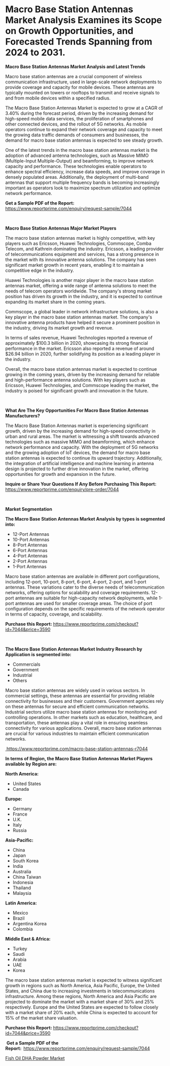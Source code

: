 <p><h1>Macro Base Station Antennas Market Analysis Examines its Scope on Growth Opportunities, and Forecasted Trends Spanning from 2024 to 2031.</h1></p><p><strong>Macro Base Station Antennas Market Analysis and Latest Trends</strong></p>
<p><p>Macro base station antennas are a crucial component of wireless communication infrastructure, used in large-scale network deployments to provide coverage and capacity for mobile devices. These antennas are typically mounted on towers or rooftops to transmit and receive signals to and from mobile devices within a specified radius. </p><p>The Macro Base Station Antennas Market is expected to grow at a CAGR of 3.40% during the forecast period, driven by the increasing demand for high-speed mobile data services, the proliferation of smartphones and other connected devices, and the rollout of 5G networks. As mobile operators continue to expand their network coverage and capacity to meet the growing data traffic demands of consumers and businesses, the demand for macro base station antennas is expected to see steady growth.</p><p>One of the latest trends in the macro base station antennas market is the adoption of advanced antenna technologies, such as Massive MIMO (Multiple-Input Multiple-Output) and beamforming, to improve network capacity and performance. These technologies enable operators to enhance spectral efficiency, increase data speeds, and improve coverage in densely populated areas. Additionally, the deployment of multi-band antennas that support multiple frequency bands is becoming increasingly important as operators look to maximize spectrum utilization and optimize network performance.</p></p>
<p><strong>Get a Sample PDF of the Report:&nbsp;</strong> <a href="https://www.reportprime.com/enquiry/request-sample/7044">https://www.reportprime.com/enquiry/request-sample/7044</a></p>
<p>&nbsp;</p>
<p><strong>Macro Base Station Antennas Major Market Players</strong></p>
<p><p>The macro base station antennas market is highly competitive, with key players such as Ericsson, Huawei Technologies, Commscope, Comba Telecom, and Kathrein dominating the industry. Ericsson, a leading provider of telecommunications equipment and services, has a strong presence in the market with its innovative antenna solutions. The company has seen significant market growth in recent years, enabling it to maintain a competitive edge in the industry.</p><p>Huawei Technologies is another major player in the macro base station antennas market, offering a wide range of antenna solutions to meet the needs of telecom operators worldwide. The company's strong market position has driven its growth in the industry, and it is expected to continue expanding its market share in the coming years.</p><p>Commscope, a global leader in network infrastructure solutions, is also a key player in the macro base station antennas market. The company's innovative antenna products have helped it secure a prominent position in the industry, driving its market growth and revenue.</p><p>In terms of sales revenue, Huawei Technologies reported a revenue of approximately $100.3 billion in 2020, showcasing its strong financial performance in the market. Ericsson also reported a revenue of around $26.94 billion in 2020, further solidifying its position as a leading player in the industry.</p><p>Overall, the macro base station antennas market is expected to continue growing in the coming years, driven by the increasing demand for reliable and high-performance antenna solutions. With key players such as Ericsson, Huawei Technologies, and Commscope leading the market, the industry is poised for significant growth and innovation in the future.</p></p>
<p>&nbsp;</p>
<p><strong>What Are The Key Opportunities For Macro Base Station Antennas Manufacturers?</strong></p>
<p><p>The Macro Base Station Antennas market is experiencing significant growth, driven by the increasing demand for high-speed connectivity in urban and rural areas. The market is witnessing a shift towards advanced technologies such as massive MIMO and beamforming, which enhance network performance and capacity. With the deployment of 5G networks and the growing adoption of IoT devices, the demand for macro base station antennas is expected to continue its upward trajectory. Additionally, the integration of artificial intelligence and machine learning in antenna design is projected to further drive innovation in the market, offering opportunities for growth and expansion in the future.</p></p>
<p><strong>Inquire or Share Your Questions If Any Before Purchasing This Report:</strong> <a href="https://www.reportprime.com/enquiry/pre-order/7044">https://www.reportprime.com/enquiry/pre-order/7044</a></p>
<p>&nbsp;</p>
<p><strong>Market Segmentation</strong></p>
<p><strong>The Macro Base Station Antennas Market Analysis by types is segmented into:</strong></p>
<p><ul><li>12-Port Antennas</li><li>10-Port Antennas</li><li>8-Port Antennas</li><li>6-Port Antennas</li><li>4-Port Antennas</li><li>2-Port Antennas</li><li>1-Port Antennas</li></ul></p>
<p><p>Macro base station antennas are available in different port configurations, including 12-port, 10-port, 8-port, 6-port, 4-port, 2-port, and 1-port antennas. These variations cater to the diverse needs of telecommunication networks, offering options for scalability and coverage requirements. 12-port antennas are suitable for high-capacity network deployments, while 1-port antennas are used for smaller coverage areas. The choice of port configuration depends on the specific requirements of the network operator in terms of capacity, coverage, and scalability.</p></p>
<p><strong>Purchase this Report:&nbsp;</strong><a href="https://www.reportprime.com/checkout?id=7044&price=3590">https://www.reportprime.com/checkout?id=7044&price=3590</a></p>
<p>&nbsp;</p>
<p><strong>The Macro Base Station Antennas Market Industry Research by Application is segmented into:</strong></p>
<p><ul><li>Commercials</li><li>Government</li><li>Industrial</li><li>Others</li></ul></p>
<p><p>Macro base station antennas are widely used in various sectors. In commercial settings, these antennas are essential for providing reliable connectivity for businesses and their customers. Government agencies rely on these antennas for secure and efficient communication networks. Industrial sectors utilize macro base station antennas for monitoring and controlling operations. In other markets such as education, healthcare, and transportation, these antennas play a vital role in ensuring seamless connectivity for various applications. Overall, macro base station antennas are crucial for various industries to maintain efficient communication networks.</p></p>
<p><a href="https://www.reportprime.com/macro-base-station-antennas-r7044">&nbsp;https://www.reportprime.com/macro-base-station-antennas-r7044</a></p>
<p><strong>In terms of Region, the Macro Base Station Antennas Market Players available by Region are:</strong></p>
<p>
    <p> <strong> North America: </strong>
        <ul>
            <li>United States</li>
            <li>Canada</li>
        </ul>
        </p> 
    <p> <strong> Europe: </strong>
        <ul>
            <li>Germany</li>
            <li>France</li>
            <li>U.K.</li>
            <li>Italy</li>
            <li>Russia</li>
        </ul>
        </p> 
    <p> <strong> Asia-Pacific: </strong>
        <ul>
            <li>China</li>
            <li>Japan</li>
            <li>South Korea</li>
            <li>India</li>
            <li>Australia</li>
            <li>China Taiwan</li>
            <li>Indonesia</li>
            <li>Thailand</li>
            <li>Malaysia</li>
        </ul>
        </p> 
    <p> <strong> Latin America: </strong>
        <ul>
            <li>Mexico</li>
            <li>Brazil</li>
            <li>Argentina Korea</li>
            <li>Colombia</li>
        </ul>
        </p> 
    <p> <strong> Middle East & Africa: </strong>
        <ul>
            <li>Turkey</li>
            <li>Saudi</li>
            <li>Arabia</li>
            <li>UAE</li>
            <li>Korea</li>
        </ul>
    </p>
    </p>
<p><p>The macro base station antennas market is expected to witness significant growth in regions such as North America, Asia Pacific, Europe, the United States, and China due to increasing investments in telecommunications infrastructure. Among these regions, North America and Asia Pacific are projected to dominate the market with a market share of 30% and 25% respectively. Europe and the United States are expected to follow closely with a market share of 20% each, while China is expected to account for 15% of the market share valuation.</p></p>
<p><strong>Purchase this Report: </strong><a href="https://www.reportprime.com/checkout?id=7044&price=3590">https://www.reportprime.com/checkout?id=7044&price=3590</a></p>
<p>&nbsp;<strong>Get a Sample PDF of the Report:&nbsp;&nbsp;</strong><a href="https://www.reportprime.com/enquiry/request-sample/7044">https://www.reportprime.com/enquiry/request-sample/7044</a></p>
<p><strong></strong></p>
<p><p><a href="https://github.com/dmmanir420/Market-Research-Report-List-2/blob/main/fish-oil-dha-powder-market.md">Fish Oil DHA Powder Market</a></p></p>
